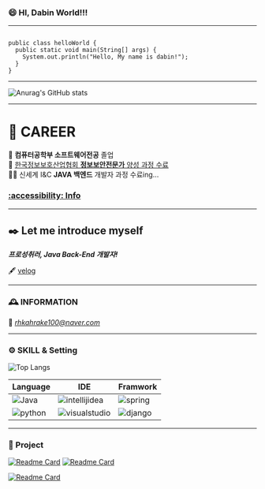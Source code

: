 ### 😄 HI, Dabin World!!!  

***

<pre><code>
public class helloWorld {
  public static void main(String[] args) {
    System.out.println("Hello, My name is dabin!");
  }
}
</code></pre>

***
![Anurag's GitHub stats](https://github-readme-stats.vercel.app/api?username=dabbbin&show_icons=true&theme=transparent&count_private=true)
***  

# 👊 CAREER 

🏫 __컴퓨터공학부 소프트웨어전공__  졸업  
🔐 [한국정보보호산업협회 **정보보안전문가** 양성 과정 수료](https://therapeutic-watcher-a7e.notion.site/1644ca7f18d348b3adce4ae89b66835f?pvs=4)  
🚴‍♀️ 신세계 I&C **JAVA 백엔드** 개발자 과정 수료ing...

### [:accessibility: Info](https://therapeutic-watcher-a7e.notion.site/KIM-DA-BIN-57ffd32e224543e99d2848d536b7d23e?pvs=4)
--- 
## ✒️ Let me introduce myself

***프로성취러, Java Back-End 개발자!***



🖋️ [velog](https://velog.io/@dabbbin/posts)




--- 
### 🕰️ INFORMATION 

📧 *rhkahrake100@naver.com*

--- 
### ⚙️ SKILL & Setting 

![Top Langs](https://github-readme-stats.vercel.app/api/top-langs/?username=dabbbin&hide=html,php&&layout=compact)

| Language | IDE | Framwork | 
|-----|-----|-----|
|<img alt="Java" src ="https://img.shields.io/badge/Java-007396.svg?&style=for-the-badge&logo=Java&logoColor=white"/> | <img alt="intellijidea" src ="https://img.shields.io/badge/intellij-007396.svg?&style=for-the-badge&logo=intellijidea&logoColor=#000000"/> | <img alt="spring" src ="https://img.shields.io/badge/spring-007396.svg?&style=for-the-badge&logo=spring&logoColor=white"/> | 
|<img alt="python" src ="https://img.shields.io/badge/python-007396.svg?&style=for-the-badge&logo=python&logoColor=white"/> | <img alt="visualstudio" src ="https://img.shields.io/badge/visualstudio-007396.svg?&style=for-the-badge&logo=visualstudio&logoColor=#5C2D91"/>  | <img alt="django" src ="https://img.shields.io/badge/django-007396.svg?&style=for-the-badge&logo=django&logoColor=#092E20"/> 




--- 
### 🤯 Project 

[![Readme Card](https://github-readme-stats.vercel.app/api/pin/?username=dabbbin&repo=OOP-BBIC)](https://github.com/dabbbin/OOP-BBIC)        [![Readme Card](https://github-readme-stats.vercel.app/api/pin/?username=dabbbin&repo=OpenForum)](https://github.com/dabbbin/OpenForum)


[![Readme Card](https://github-readme-stats.vercel.app/api/pin/?username=dabbbin&repo=DB-HeadBang)](https://github.com/dabbbin/DB-HeadBang)
